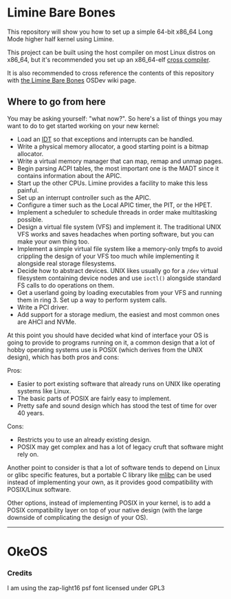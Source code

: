 # Limine Bare Bones

This repository will show you how to set up a simple 64-bit x86_64 Long Mode higher half kernel using Limine.

This project can be built using the host compiler on most Linux distros on x86_64, but it's recommended you set up an x86_64-elf [cross compiler](https://wiki.osdev.org/GCC_Cross-Compiler).

It is also recommended to cross reference the contents of this repository with [the Limine Bare Bones](https://wiki.osdev.org/Limine_Bare_Bones) OSDev wiki page.

## Where to go from here

You may be asking yourself: "what now?".  So here's a list of things you may want to do to get started working
on your new kernel:

* Load an [IDT](https://wiki.osdev.org/Interrupt_Descriptor_Table) so that exceptions and interrupts can be handled.
* Write a physical memory allocator, a good starting point is a bitmap allocator.
* Write a virtual memory manager that can map, remap and unmap pages.
* Begin parsing ACPI tables, the most important one is the MADT since it contains information about the APIC.
* Start up the other CPUs. Limine provides a facility to make this less painful.
* Set up an interrupt controller such as the APIC.
* Configure a timer such as the Local APIC timer, the PIT, or the HPET.
* Implement a scheduler to schedule threads in order make multitasking possible.
* Design a virtual file system (VFS) and implement it. The traditional UNIX VFS works and saves headaches when porting software, but you can make your own thing too.
* Implement a simple virtual file system like a memory-only tmpfs to avoid crippling the design of your VFS too much while implementing it alongside real storage filesystems.
* Decide how to abstract devices. UNIX likes usually go for a `/dev` virtual filesystem containing device nodes and use `ioctl()` alongside standard FS calls to do operations on them.
* Get a userland going by loading executables from your VFS and running them in ring 3. Set up a way to perform system calls.
* Write a PCI driver.
* Add support for a storage medium, the easiest and most common ones are AHCI and NVMe.


At this point you should have decided what kind of interface your OS is going to provide to programs running on it, a common design that a lot of hobby operating systems use is POSIX (which derives from the UNIX design), which has both pros and cons:

Pros:

* Easier to port existing software that already runs on UNIX like operating systems like Linux.
* The basic parts of POSIX are fairly easy to implement.
* Pretty safe and sound design which has stood the test of time for over 40 years.

Cons:

* Restricts you to use an already existing design.
* POSIX may get complex and has a lot of legacy cruft that software might rely on.

Another point to consider is that a lot of software tends to depend on Linux or glibc specific features, but a portable C library like [mlibc](https://github.com/managarm/mlibc) can be used instead of implementing your own, as it provides good compatibility with POSIX/Linux software.

Other options, instead of implementing POSIX in your kernel, is to add a POSIX compatibility layer on top of your native design (with the large downside of complicating the design of your OS).

-----------------------------------------
# OkeOS

### Credits
I am using the zap-light16 psf font licensed under GPL3